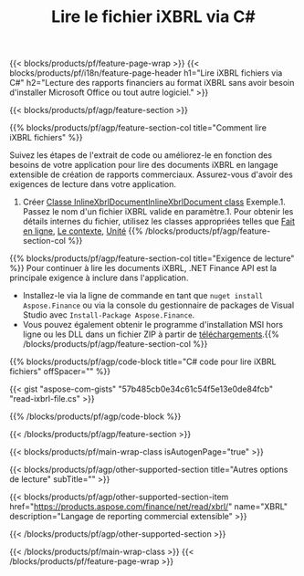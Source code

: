 ﻿---
title: Lire le fichier iXBRL via C#
description: Exemple de code pour la lecture du fichier iXBRL. Utilisez l'exemple de code API pour lire les fichiers batch iXBRL dans les applications basées sur .NET. 
url: /fr/net/read/ixbrl/
family: finance
platformtag: net
feature: read
informat: iXBRL
outformat: 
otherformats: 
---
{{< blocks/products/pf/feature-page-wrap >}}
{{< blocks/products/pf/i18n/feature-page-header h1="Lire iXBRL fichiers via C#" h2="Lecture des rapports financiers au format iXBRL sans avoir besoin d\'installer Microsoft Office ou tout autre logiciel." >}}

{{< blocks/products/pf/agp/feature-section >}}

{{% blocks/products/pf/agp/feature-section-col title="Comment lire iXBRL fichiers" %}}

Suivez les étapes de l'extrait de code ou améliorez-le en fonction des besoins de votre application pour lire des documents iXBRL en langage extensible de création de rapports commerciaux. Assurez-vous d'avoir des exigences de lecture dans votre application.

1. Créer [Classe InlineXbrlDocumentInlineXbrlDocument class](https://apireference.aspose.com/finance/net/aspose.finance.xbrl.inline/inlinexbrldocument) Exemple.1. Passez le nom d'un fichier iXBRL valide en paramètre.1. Pour obtenir les détails internes du fichier, utilisez les classes appropriées telles que [Fait en ligne](https://apireference.aspose.com/finance/net/aspose.finance.xbrl.inline/inlinefact), [Le contexte](https://apireference.aspose.com/finance/net/aspose.finance.xbrl/context), [Unité](https://apireference.aspose.com/finance/net/aspose.finance.xbrl/unit) 
{{% /blocks/products/pf/agp/feature-section-col %}}

{{% blocks/products/pf/agp/feature-section-col title="Exigence de lecture" %}}
Pour continuer à lire les documents iXBRL, .NET Finance API est la principale exigence à inclure dans l'application. 
- Installez-le via la ligne de commande en tant que ```nuget install Aspose.Finance``` ou via la console du gestionnaire de packages de Visual Studio avec ```Install-Package Aspose.Finance```.
- Vous pouvez également obtenir le programme d'installation MSI hors ligne ou les DLL dans un fichier ZIP à partir de [téléchargements](https://downloads.aspose.com/finance/net).{{% /blocks/products/pf/agp/feature-section-col %}}

{{% blocks/products/pf/agp/code-block title="C# code pour lire iXBRL fichiers" offSpacer="" %}}

{{< gist "aspose-com-gists" "57b485cb0e34c61c54f5e13e0de84fcb" "read-ixbrl-file.cs" >}}

{{% /blocks/products/pf/agp/code-block %}}

{{< /blocks/products/pf/agp/feature-section >}}

{{< blocks/products/pf/main-wrap-class isAutogenPage="true" >}}

{{< blocks/products/pf/agp/other-supported-section title="Autres options de lecture" subTitle="" >}}

{{< blocks/products/pf/agp/other-supported-section-item href="https://products.aspose.com/finance/net/read/xbrl/" name="XBRL" description="Langage de reporting commercial extensible" >}}

{{< /blocks/products/pf/agp/other-supported-section >}}

{{< /blocks/products/pf/main-wrap-class >}}
{{< /blocks/products/pf/feature-page-wrap >}}